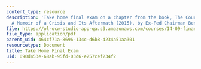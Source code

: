 ```yaml
---
content_type: resource
description: 'Take home final exam on a chapter from the book, The Courage to Act:
  A Memoir of a Crisis and Its Aftermath (2015), by Ex-Fed Chairman Ben Bernanke.'
file: https://ol-ocw-studio-app-qa.s3.amazonaws.com/courses/14-09-financial-crises-january-iap-2016/090d453e68ab95fd03d6e257cef234f2_MIT14_09IAP16_exam.pdf
file_type: application/pdf
parent_uid: 464cf71a-8696-134c-d6b8-4234a51aa301
resourcetype: Document
title: Take Home Final Exam
uid: 090d453e-68ab-95fd-03d6-e257cef234f2
---
```

